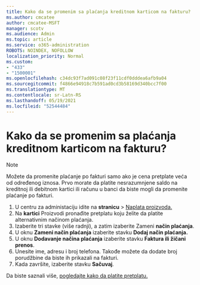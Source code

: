 ```yaml
---
title: Kako da se promenim sa plaćanja kreditnom karticom na fakturu?
ms.author: cmcatee
author: cmcatee-MSFT
manager: scotv
ms.audience: Admin
ms.topic: article
ms.service: o365-administration
ROBOTS: NOINDEX, NOFOLLOW
localization_priority: Normal
ms.custom:
- "433"
- "1500001"
ms.openlocfilehash: c34dc93f7ad091c08f23f11cdf0dddea6afb9a04
ms.sourcegitcommit: f4866e94918c7b591ad0cd3b58169d340bcc7f00
ms.translationtype: MT
ms.contentlocale: sr-Latn-RS
ms.lasthandoff: 05/19/2021
ms.locfileid: "52544484"
---
```

# <a name="how-do-i-change-from-credit-card-payments-to-invoice"></a>Kako da se promenim sa plaćanja kreditnom karticom na fakturu?

> [!NOTE]
> Možete da promenite plaćanje po fakturi samo ako je cena pretplate veća od određenog iznosa. Prvo morate da platite nesrazumnjene saldo na kreditnoj ili debitnom kartici ili računu u banci da biste mogli da promenite plaćanje po fakturi.

1. U centru za administaciju idite na **stranicu**  >  [Naplata proizvoda.](https://go.microsoft.com/fwlink/p/?linkid=842054)
2. Na **kartici** Proizvodi pronađite pretplatu koju želite da platite alternativnim načinom plaćanja.
3. Izaberite tri stavke (više radnji), a zatim izaberite Zameni **način plaćanja**.
4. U oknu **Zameni način plaćanja** izaberite stavku **Dodaj način plaćanja.**
5. U oknu **Dodavanje načina plaćanja** izaberite stavku **Faktura ili žičani prenos**.
6. Unesite ime, adresu i broj telefona. Takođe možete da dodate broj porudžbine da biste ih prikazali na fakturi.
7. Kada završite, izaberite stavku **Sačuvaj**.

Da biste saznali više, [pogledajte kako da platite pretplatu.](/microsoft-365/commerce/billing-and-payments/pay-for-your-subscription)